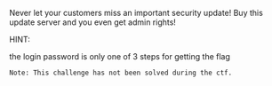 Never let your customers miss an important security update! Buy this update server and you even get admin rights!

HINT:

the login password is only one of 3 steps for getting the flag
```
Note: This challenge has not been solved during the ctf.
```